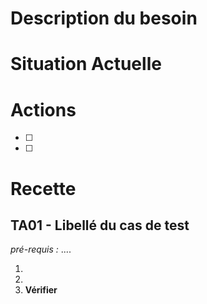 
# Description du besoin 



# Situation Actuelle


# Actions

* [ ] 
* [ ] 

# Recette

## TA01 - Libellé du cas de test

*pré-requis :* ....

1.
1.
1. **Vérifier** 
